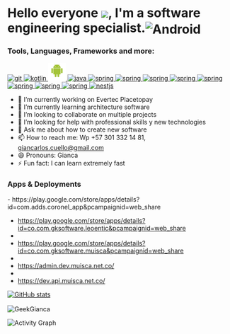 # Hello everyone <img align="center" src="https://media2.giphy.com/media/0CJakjZVp4VfDnh8BH/giphy.gif?cid=6c09b952d50028a35aaf5361798bbdb1720ec6290f2cb13e&rid=giphy.gif&ct=s" width="35">, I'm a software engineering specialist.<img align="center" alt="Android" width="55" src="https://media.giphy.com/media/MF1kR4YmC2Z20/giphy.gif" /></h2>

<h3 align="left">Tools, Languages, Frameworks and more:</h3>
<p align="left"> 
<a href="https://git-scm.com/" target="_blank" rel="noreferrer"> 
<img src="https://www.vectorlogo.zone/logos/git-scm/git-scm-icon.svg" alt="git" width="40" height="40"/> 
</a> 
<a href="https://kotlinlang.org" target="_blank" rel="noreferrer"> 
<img src="https://www.vectorlogo.zone/logos/kotlinlang/kotlinlang-icon.svg" alt="kotlin" width="40" height="40"/> 
</a>
<a href="https://developer.android.com" target="_blank" rel="noreferrer"> 
<img src="https://raw.githubusercontent.com/devicons/devicon/master/icons/android/android-original-wordmark.svg" alt="android" width="40" height="40"/> 
</a> 
<a href="https://www.java.com/en/" target="_blank" rel="noreferrer"> 
<img src="https://www.svgrepo.com/show/303388/java-4-logo.svg" alt="java" width="40" height="40"/> 
</a> 
<a href="https://start.spring.io/" target="_blank" rel="noreferrer"> 
<img src="https://picodotdev.github.io/blog-bitix/assets/images/logotypes/spring.svg" alt="spring" width="40" height="40"/> 
</a> 
<a href="https://start.spring.io/" target="_blank" rel="noreferrer"> 
<img src="https://www.zartis.com/wp-content/uploads/2021/12/spring-boot-logo.png" alt="spring" width="40" height="40"/> 
</a> 
<a href="https://nodejs.org/en/" target="_blank" rel="noreferrer"> 
<img src="https://www.svgrepo.com/show/303266/nodejs-icon-logo.svg" alt="spring" width="40" height="40"/> 
</a> 
<a href="https://dotnet.microsoft.com/en-us/apps/xamarin" target="_blank" rel="noreferrer"> 
<img src="https://www.oliverbrown.me.uk/2021/03/01/the-future-of-microsoft-maui-and-xamarin-forms/xamarin.png" alt="spring" width="40" height="40"/> 
</a> 
<a href="https://ionicframework.com/" target="_blank" rel="noreferrer"> 
<img src="https://www.svgrepo.com/show/353912/ionic-icon.svg" alt="spring" width="40" height="40"/> 
</a> 
  <a href="https://www.php.net/" target="_blank" rel="noreferrer"> 
<img src="https://cdn3.iconfinder.com/data/icons/logos-and-brands-adobe/512/256_Php-512.png" alt="spring" width="40" height="40"/> 
</a> 
   <a href="https://www.mysql.com/" target="_blank" rel="noreferrer"> 
<img src="https://www.vectorlogo.zone/logos/mysql/mysql-official.svg" alt="spring" width="40" height="40"/> 
</a> 
  <a href="https://www.postgresql.org/" target="_blank" rel="noreferrer"> 
<img src="https://upload.wikimedia.org/wikipedia/commons/thumb/2/29/Postgresql_elephant.svg/993px-Postgresql_elephant.svg.png" alt="spring" width="40" height="40"/> 
</a> 
  </a> 
  <a href="https://nestjs.com/" target="_blank" rel="noreferrer"> 
<img src="https://static-00.iconduck.com/assets.00/nestjs-icon-2048x2040-3rrvcej8.png" alt="nestjs" width="40" height="40"/> 
</a> 
</p>

- 🔭 I’m currently working on Evertec Placetopay
- 🌱 I’m currently learning architecture software
- 👯 I’m looking to collaborate on multiple projects
- 🤔 I’m looking for help with professional skills y new technologies
- 💬 Ask me about how to create new software
- 📫 How to reach me:  Wp +57 301 332 14 81, giancarlos.cuello@gmail.com
- 😄 Pronouns: Gianca
- ⚡ Fun fact: I can learn extremely fast

<h3 align="left">Apps & Deployments</h3>
- https://play.google.com/store/apps/details?id=com.adds.coronel_app&pcampaignid=web_share

- https://play.google.com/store/apps/details?id=co.com.gksoftware.leoentic&pcampaignid=web_share
- 
- https://play.google.com/store/apps/details?id=co.com.gksoftware.muisca&pcampaignid=web_share
- 
- https://admin.dev.muisca.net.co/
- 
- https://dev.api.muisca.net.co/
  
[![GitHub stats](https://github-readme-stats.vercel.app/api?username=GeekGianca&theme=tokyonight&show_icons=true&include_all_commits=true )](https://github.com/anuraghazra/github-readme-stats)
<p><img align="center" src="https://github-readme-streak-stats.herokuapp.com/?user=GeekGianca&theme=github-dark&hide_border=false" alt="GeekGianca"/></p>

![Activity Graph](https://github-readme-activity-graph.vercel.app/graph?username=GeekGianca&custom_title=Act%20%20graph&hide_border=true&theme=github-compact)
